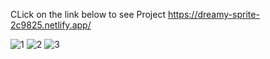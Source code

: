 
CLick on the link below to see Project
https://dreamy-sprite-2c9825.netlify.app/


![1](https://github.com/RadhikaaSathe/EComerce_Router_React/assets/72306932/c91087c3-f736-4d9f-8fdf-d75d75ebe748)
![2](https://github.com/RadhikaaSathe/EComerce_Router_React/assets/72306932/b8a764b8-7850-4600-b06b-1f717f892690)
![3](https://github.com/RadhikaaSathe/EComerce_Router_React/assets/72306932/6073f4c3-6762-41b9-90fe-20444186e734)


